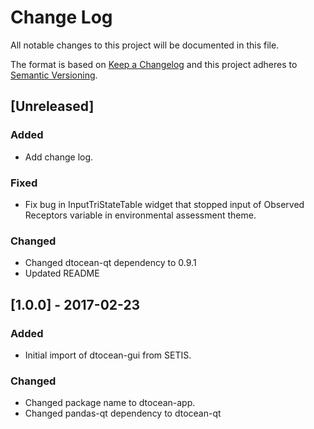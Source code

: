 # Change Log

All notable changes to this project will be documented in this file.

The format is based on [Keep a Changelog](http://keepachangelog.com/)
and this project adheres to [Semantic Versioning](http://semver.org/).

## [Unreleased]

### Added

- Add change log.

### Fixed

- Fix bug in InputTriStateTable widget that stopped input of Observed Receptors
  variable in environmental assessment theme.

### Changed

- Changed dtocean-qt dependency to 0.9.1
- Updated README

## [1.0.0] - 2017-02-23

### Added

- Initial import of dtocean-gui from SETIS.

### Changed

- Changed package name to dtocean-app.
- Changed pandas-qt dependency to dtocean-qt

